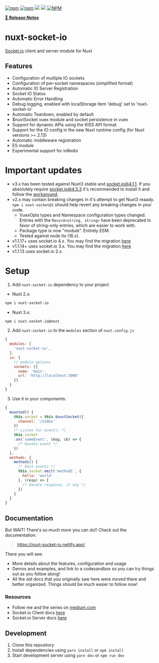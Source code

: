 [![npm](https://img.shields.io/npm/v/nuxt-socket-io.svg)](https://www.npmjs.com/package/nuxt-socket-io)
[![npm](https://img.shields.io/npm/dt/nuxt-socket-io.svg)](https://www.npmjs.com/package/nuxt-socket-io)
[![](https://gitlab.com/richardeschloss/nuxt-socket-io/badges/master/pipeline.svg)](https://gitlab.com/richardeschloss/nuxt-socket-io)
[![](https://gitlab.com/richardeschloss/nuxt-socket-io/badges/master/coverage.svg)](https://gitlab.com/richardeschloss/nuxt-socket-io)
[![NPM](https://img.shields.io/npm/l/nuxt-socket-io.svg)](https://github.com/richardeschloss/nuxt-socket-io/blob/development/LICENSE)

[📖 **Release Notes**](./CHANGELOG.md)

# nuxt-socket-io

[Socket.io](https://socket.io/) client and server module for Nuxt

## Features
- Configuration of multiple IO sockets
- Configuration of per-socket namespaces (simplified format)
- Automatic IO Server Registration
- Socket IO Status
- Automatic Error Handling
- Debug logging, enabled with localStorage item 'debug' set to 'nuxt-socket-io'
- Automatic Teardown, enabled by default
- $nuxtSocket vuex module and socket persistence in vuex
- Support for dynamic APIs using the KISS API format
- Support for the IO config in the new Nuxt runtime config (for Nuxt versions >= 2.13)
- Automatic middleware registration
- ES module
- Experimental support for ioRedis

# Important updates

* v3.x has been tested against Nuxt3 stable and socket.io@4.1.1. If you absolutely require socket.io@4.5.3 it's recommended to install it and follow the [workaround](https://github.com/richardeschloss/nuxt-socket-io/issues/278#issuecomment-1287133733). 
* v2.x may contain breaking changes in it's attempt to get Nuxt3 reaady. `npm i nuxt-socket@1` should help revert any breaking changes in your code.
  * VuexOpts types and Namespace configuration types changed. Entries with the `Record<string, string>` have been deprecated in favor of string-only entries, which are easier to work with.
  * Package type is now "module". Entirely ESM.
  * Tested against node lts (16.x). 
* v1.1.17+ uses socket.io 4.x. You may find the migration [here](https://socket.io/docs/v4/migrating-from-3-x-to-4-0/)
* v1.1.14+ uses socket.io 3.x. You may find the migration [here](https://socket.io/docs/v4/migrating-from-2-x-to-3-0/)
* v1.1.13 uses socket.io 2.x.

# Setup

1. Add `nuxt-socket-io` dependency to your project

* Nuxt 2.x:
```bash
npm i nuxt-socket-io
```

* Nuxt 3.x:
```bash
npm i nuxt-socket-io@next
```

2. Add `nuxt-socket-io` to the `modules` section of `nuxt.config.js`

```js
{
  modules: [
    'nuxt-socket-io',
  ],
  io: {
    // module options
    sockets: [{
      name: 'main',
      url: 'http://localhost:3000'
    }]
  }
}
```

3. Use it in your components:

```js
{
  mounted() {
    this.socket = this.$nuxtSocket({
      channel: '/index'
    })
    /* Listen for events: */
    this.socket
    .on('someEvent', (msg, cb) => {
      /* Handle event */
    })
  },
  methods: {
    method1() {
      /* Emit events */
      this.socket.emit('method1', {
        hello: 'world' 
      }, (resp) => {
        /* Handle response, if any */
      })
    }
  }
}
```

## Documentation

But WAIT! There's so much more you can do!! Check out the documentation:
> https://nuxt-socket-io.netlify.app/

There you will see:
- More details about the features, configuration and usage
- Demos and examples, and link to a codesandbox so you can try things out as you follow along!
- All the old docs that you originally saw here were *moved* there and better organized. Things should be much easier to follow now!

### Resources

- Follow me and the series on [medium.com](https://medium.com/@richard.e.schloss)
- Socket.io Client docs [here](https://socket.io/docs/v4/client-api/)
- Socket.io Server docs [here](https://socket.io/docs/v4/server-api/)


## Development

1. Clone this repository
2. Install dependencies using `yarn install` or `npm install`
3. Start development server using `yarn dev` or `npm run dev`
